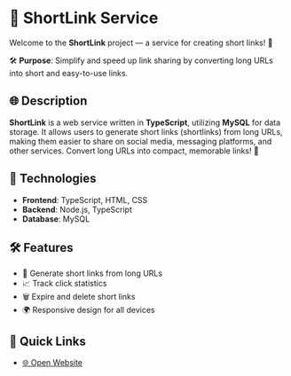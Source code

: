 # 🔗 ShortLink Service

Welcome to the **ShortLink** project — a service for creating short links! 🚀

🛠️ **Purpose**: Simplify and speed up link sharing by converting long URLs into short and easy-to-use links.

## 🌐 Description

**ShortLink** is a web service written in **TypeScript**, utilizing **MySQL** for data storage. It allows users to generate short links (shortlinks) from long URLs, making them easier to share on social media, messaging platforms, and other services. Convert long URLs into compact, memorable links! 📏

## 🚀 Technologies

- **Frontend**: TypeScript, HTML, CSS
- **Backend**: Node.js, TypeScript
- **Database**: MySQL

## 🛠️ Features

- 🔗 Generate short links from long URLs
- 📈 Track click statistics
- 🗑️ Expire and delete short links
- 🌍 Responsive design for all devices


## 🚀 Quick Links

- [🌐 Open Website](https://sl.max1soft.pw/OvE2kD)
